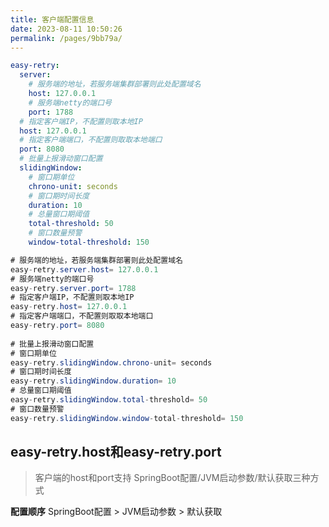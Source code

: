 ```yaml
---
title: 客户端配置信息
date: 2023-08-11 10:50:26
permalink: /pages/9bb79a/
---
```


<code-group>
  <code-block title="yaml风格" active>

```yaml
easy-retry:
  server:
    # 服务端的地址，若服务端集群部署则此处配置域名
    host: 127.0.0.1
    # 服务端netty的端口号
    port: 1788
  # 指定客户端IP，不配置则取本地IP
  host: 127.0.0.1
  # 指定客户端端口，不配置则取取本地端口
  port: 8080 
  # 批量上报滑动窗口配置
  slidingWindow:
    # 窗口期单位
    chrono-unit: seconds
    # 窗口期时间长度
    duration: 10
    # 总量窗口期阈值
    total-threshold: 50
    # 窗口数量预警
    window-total-threshold: 150 
```
  </code-block>

  <code-block title="properties风格">

```java
# 服务端的地址，若服务端集群部署则此处配置域名
easy-retry.server.host= 127.0.0.1
# 服务端netty的端口号
easy-retry.server.port= 1788
# 指定客户端IP，不配置则取本地IP
easy-retry.host= 127.0.0.1
# 指定客户端端口，不配置则取取本地端口
easy-retry.port= 8080
    
# 批量上报滑动窗口配置
# 窗口期单位
easy-retry.slidingWindow.chrono-unit= seconds
# 窗口期时间长度
easy-retry.slidingWindow.duration= 10
# 总量窗口期阈值    
easy-retry.slidingWindow.total-threshold= 50
# 窗口数量预警
easy-retry.slidingWindow.window-total-threshold= 150 
```
  </code-block>

</code-group>

## easy-retry.host和easy-retry.port
> 客户端的host和port支持 SpringBoot配置/JVM启动参数/默认获取三种方式

**配置顺序**
SpringBoot配置 > JVM启动参数 > 默认获取
